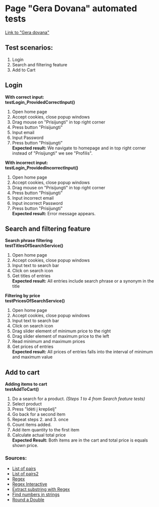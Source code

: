 # Page "Gera Dovana" automated tests
[Link to "Gera dovana"](https://www.geradovana.lt/)

## Test scenarios:

1. Login
2. Search and filtering feature
3. Add to Cart

## Login

**With correct input:**  
**testLogin_ProvidedCorrectInput()**

1. Open home page
2. Accept cookies, close popup windows
3. Drag mouse on "Prisijungti" in top right corner
4. Press button "Prisijungti"
5. Input email
6. Input Password
7. Press button "Prisijungti"  
   **Expected result:** We navigate to homepage and in top right corner instead of "Prisijungti" we see "Profilis".

**With incorrect input:**  
**testLogin_ProvidedIncorrectInput()**

1. Open home page
2. Accept cookies, close popup windows
3. Drag mouse on "Prisijungti" in top right corner
4. Press button "Prisijungti"
5. Input incorrect email
6. Input incorrect Password
7. Press button "Prisijungti"  
   **Expected result:** Error message appears.

## Search and filtering feature

**Search phrase filtering**  
**testTitlesOfSearchService()**

1. Open home page
2. Accept cookies, close popup windows
3. Input text to search bar
4. Click on search icon 
5. Get titles of entries   
   **Expected result:** All entries include search phrase or a synonym in the title

**Filtering by price**  
**testPricesOfSearchService()**

1. Open home page
2. Accept cookies, close popup windows
3. Input text to search bar
4. Click on search icon
5. Drag slider element of minimum price to the right
6. Drag slider element of maximum price to the left
7. Read minimum and maximum prices
8. Get prices of entries  
   **Expected result:** All prices of entries falls into the interval of minimum and maximum value


## Add to cart

**Adding items to cart**  
**testAddToCart()**

1. Do a search for a product. *(Steps 1 to 4 from Search feature tests)*
2. Select product
3. Press "Idėti į krepšelį"
4. Go back for a second item
5. Repeat steps 2. and 3. once
6. Count items added.
7. Add item quantity to the first item
8. Calculate actual total price  
   **Expected Result:** Both items are in the cart and total price is equals shown price.

### Sources:

- [List of pairs](https://stackoverflow.com/questions/4777622/creating-a-list-of-pairs-in-java)
- [List of pairs2](https://stackoverflow.com/questions/156275/what-is-the-equivalent-of-the-c-pairl-r-in-java?noredirect=1&lq=1)
- [Regex](https://www3.ntu.edu.sg/home/ehchua/programming/howto/Regexe.html#:~:text=To%20match%20a%20character%20having,%22%20(back%2Dslash))
- [Regex Interactive](https://regexone.com/)
- [Extract substring with Regex](https://stackoverflow.com/questions/4662215/how-to-extract-a-substring-using-regex)
- [Find numbers in strings](https://www.baeldung.com/java-find-numbers-in-string)
- [Round a Double](https://stackoverflow.com/questions/2808535/round-a-double-to-2-decimal-places)